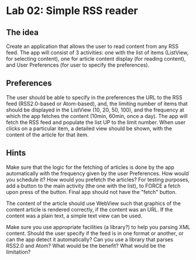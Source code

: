 # Lab 02: Simple RSS reader
## The idea
Create an application that allows the user to read content from any RSS feed. The app will consist of 3 activities: one with the list of items (ListView, for selecting content), one for article content display (for reading content), and User Preferences (for user to specify the preferences).

## Preferences
The user should be able to specify in the preferences the URL to the RSS feed (RSS2.0-based or Atom-based), and, the limiting number of items that should be displayed in the ListView (10, 20, 50, 100), and the frequency at which the app fetches the content (10min, 60min, once a day). The app will fetch the RSS feed and populate the list UP to the limit number. When user clicks on a particular item, a detailed view should be shown, with the content of the article for that item.

## Hints
Make sure that the logic for the fetching of articles is done by the app automatically with the frequency given by the user Preferences. How would you schedule it? How would you prefetch the articles? For testing purposes, add a button to the main activity (the one with the list), to FORCE a fetch upon press of the button. Final app should not have the "fetch" button.

The content of the article should use WebView such that graphics of the content article is rendered correctly, if the content was an URL. If the content was a plain text, a simple text view can be used.

Make sure you use appropriate facilities (a library?) to help you parsing XML content. Should the user specify if the feed is in one format or another, or can the app detect it automatically? Can you use a library that parses RSS2.0 and Atom? What would be the benefit? What would be the limitation?
